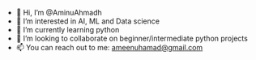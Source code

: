 - 👋 Hi, I’m @AminuAhmadh
- 👀 I’m interested in AI, ML and Data science
- 🌱 I’m currently learning python
- 💞️ I’m looking to collaborate on beginner/intermediate python projects
- 📫 You can reach out to me: ameenuhamad@gmail.com

